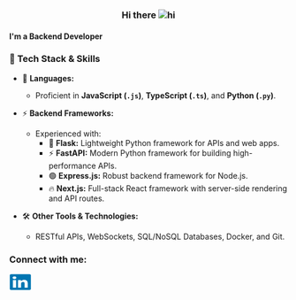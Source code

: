 <h3 align="center">Hi there <img src="https://user-images.githubusercontent.com/1303154/88677602-1635ba80-d120-11ea-84d8-d263ba5fc3c0.gif" width="24px" alt="hi"></h3>

#### I'm a Backend Developer 

### 🚀 Tech Stack & Skills

- 🧠 **Languages:**  
  - Proficient in **JavaScript (`.js`)**, **TypeScript (`.ts`)**, and **Python (`.py`)**.

- ⚡️ **Backend Frameworks:**  
  - Experienced with:
    - 🧩 **Flask:** Lightweight Python framework for APIs and web apps.
    - ⚡️ **FastAPI:** Modern Python framework for building high-performance APIs.
    - 🟢 **Express.js:** Robust backend framework for Node.js.
    - 🔥 **Next.js:** Full-stack React framework with server-side rendering and API routes.

- 🛠️ **Other Tools & Technologies:**  
  - RESTful APIs, WebSockets, SQL/NoSQL Databases, Docker, and Git.

<h3 align="left">Connect with me:</h3>
<p align="left">
<a href="https://www.linkedin.com/in/felipe-pontiggia" target="blank"><img align="center" src="https://raw.githubusercontent.com/devicons/devicon/master/icons/linkedin/linkedin-original.svg" alt="ponti" height="30" width="40" /></a></p>
